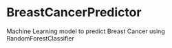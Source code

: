 # BreastCancerPredictor
Machine Learning model to predict Breast Cancer using RandomForestClassifier
